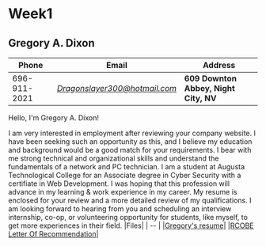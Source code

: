 # Week1

## Gregory A. Dixon
|Phone|Email|Address|
| ----| ---- | ---- |
|696-911-2021| *Dragonslayer300@hotmail.com*| **609 Downton Abbey, Night City, NV**

Hello, I'm Gregory A. Dixon!

I am very interested in employment after reviewing your company website.  I have been seeking such an opportunity as this, and I believe my education and background would be a good match for your requirements. I bear with me strong technical and organizational skills and understand the fundamentals of a network and PC technician. I am a student at Augusta Technological College for an Associate degree in Cyber Security with a certifiate in Web Development. I was hoping that this profession will advance in my learning & work experience in my career. My resume is enclosed for your review and a more detailed review of my qualifications. I am looking forward to hearing from you and scheduling an interview internship, co-op, or volunteering opportunity for students, like myself, to get more experiences in their field.
|Files|
| -- |
|[Gregory's resume](https://docs.google.com/document/d/1y1RHgn6jvHUeRXQFV8dP54JRbwrOvReJs4KVHqQ9xM8/edit?usp=sharing)|
|[RCOBE Letter Of Recommendation](https://drive.google.com/file/d/1EHgqFTOr7F6I7zRUVSK9QYvL4BzFW9bZ/view?usp=sharing)|